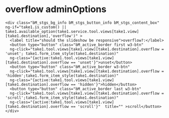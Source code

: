 # overflow adminOptions

	<div class="bM_stgs_bg_info bM_stgs_button_info bM_stgs_content_box" 
	ng-if="take1.is_custom() || take1.available_option(take1.service.tool.views[take1.view][take1.destination],'overflow')" >
	  <label title="should the slideshow be responsive">overflow?:</label>
	  <button type="button" class="bM_active_border first w3-btn"
	  ng-click="take1.tool.views[take1.view][take1.destination].overflow = 'unset'; take1.form_item_style(take1.destination)"
	  ng-class="{active:take1.tool.views[take1.view][take1.destination].overflow == 'unset'}">unset</button>
	  <button type="button" class="bM_active_border w3-btn"
	  ng-click="take1.tool.views[take1.view][take1.destination].overflow = 'hidden';take1.form_item_style(take1.destination)"
	  ng-class="{active:take1.tool.views[take1.view][take1.destination].overflow == 'hidden'}">hidden</button>
	  <button type="button" class="bM_active_border last w3-btn"
	  ng-click="take1.tool.views[take1.view][take1.destination].overflow = 'scroll';take1.form_item_style(take1.destination)"
	  ng-class="{active:take1.tool.views[take1.view][take1.destination].overflow == 'scroll'}"  title="" >scroll</button>
	</div>